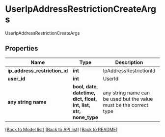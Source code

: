 # UserIpAddressRestrictionCreateArgs

UserIpAddressRestrictionCreateArgs

## Properties
Name | Type | Description | Notes
------------ | ------------- | ------------- | -------------
**ip_address_restriction_id** | **int** | IpAddressRestrictionId | 
**user_id** | **int** | UserId | 
**any string name** | **bool, date, datetime, dict, float, int, list, str, none_type** | any string name can be used but the value must be the correct type | [optional]

[[Back to Model list]](../README.md#documentation-for-models) [[Back to API list]](../README.md#documentation-for-api-endpoints) [[Back to README]](../README.md)


